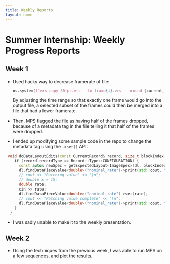 ```yaml
---
title: Weekly Reports
layout: home
---
```


# Summer Internship: Weekly Progress Reports

## Week 1

- Used hacky way to decrease framerate of file:

  ```python
  os.system(f"vrs copy 30fps.vrs --to frame{i}.vrs --around {current_time} 0.02 > /dev/null")
  ```

  By adjusting the time range so that exactly one frame would go into the output
  file, a selected subset of the frames could then be merged into a file that
  had a lower framerate.

- Then, MPS flagged the file as having half of the frames dropped, because
  of a metadata tag in the file telling it that half of the frames were dropped.
- I ended up modifying some sample code in the repo to change the metadata tag
  using the `->set()` API:

```cpp
 void doDataLayoutEdits(const CurrentRecord& record, size_t blockIndex, DataLayout& dl) override {
    if (record.recordType == Record::Type::CONFIGURATION) {
      const auto& newSpec = getExpectedLayout<ImageSpec>(dl, blockIndex);
      dl.findDataPieceValue<double>("nominal_rate")->print(std::cout, "");
      // cout << "Patching value" << "\n";
      // double x = 15;
      double rate;
      cin >> rate;
      dl.findDataPieceValue<double>("nominal_rate")->set(rate);
      // cout << "Patching value complete" << "\n";
      dl.findDataPieceValue<double>("nominal_rate")->print(std::cout, "");
    }
  }
```

- I was sadly unable to make it to the weekly presentation.

## Week 2

- Using the techniques from the previous week, I was able to run MPS on a few
sequences, and plot the results.
<!-- <iframe src="https://docs.google.com/presentation/d/e/2PACX-1vR_cLud0nuOIFRterRV6IEc492I1zLgn_KeMaCOzJEN0q71m3Oelrj7p_88fSRi3fdLjFOIN63Aqq8_/pubembed?start=false&loop=false&delayms=3000" frameborder="0"  allowfullscreen="true" mozallowfullscreen="true" webkitallowfullscreen="true"></iframe> -->
